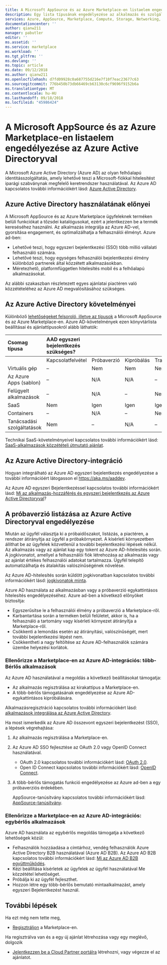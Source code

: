 ```yaml
---
title: A Microsoft AppSource és az Azure Marketplace-en listaelem engedélyezése az Azure Active Directoryval |} Az Azure
description: Egy lista típusának engedélyezése az alkalmazás és szolgáltatás a kiadók az Azure Marketplace és appsource-ban az Azure Active Directory használatával.
services: Azure, AppSource, Marketplace, Compute, Storage, Networking, Blockchain, Security
documentationcenter: ''
author: qianw211
manager: pabutler
editor: ''
ms.assetid: ''
ms.service: marketplace
ms.workload: ''
ms.tgt_pltfrm: ''
ms.devlang: ''
ms.topic: article
ms.date: 09/12/2018
ms.author: qianw211
ms.openlocfilehash: d7fd09928c0a687755d216e7f10f7eac23677c63
ms.sourcegitcommit: 776b450b73db66469cb63130c6cf9696f9152b6a
ms.translationtype: MT
ms.contentlocale: hu-HU
ms.lasthandoff: 09/18/2018
ms.locfileid: "45986424"
---
```

# <a name="enable-a-microsoft-appsource-and-azure-marketplace-listing-by-using-azure-active-directory"></a>A Microsoft AppSource és az Azure Marketplace-en listaelem engedélyezése az Azure Active Directoryval

A Microsoft Azure Active Directory (Azure AD) az olyan felhőalapú identitásszolgáltatás, amely lehetővé teszi a Microsoft-fiókkal hitelesítést iparági szabványnak megfelelő keretrendszer használatával.  Az Azure AD kapcsolatos további információkért lásd: [Azure Active Directory](https://azure.microsoft.com/services/active-directory).

## <a name="benefits-of-using-azure-active-directory"></a>Azure Active Directory használatának előnyei

A Microsoft AppSource és az Azure Marketplace ügyfeleknek terméken belüli funkciókat a tőzsdei katalógusokat, ezért a jelentkezzen be a termék kereséséhez használni.  Az alkalmazás integrálja az Azure AD-vel, gyorsítása engagement, és optimalizálhatja a felhasználói élményt. Azure ad-ben:

- Lehetővé teszi, hogy egyszeri bejelentkezési (SSO) több millió vállalati felhasználó számára.
- Lehetővé teszi, hogy egységes felhasználói bejelentkezési élmény különböző partnerek által közzétett alkalmazásokban.
- Méretezhető, platformfüggetlen hitelesítés mobil és a felhőalapú alkalmazásokat.

Az alábbi szakaszban részletezett egyes ajánlatai piactéren való közzétételéhez az Azure AD megvalósításához szükséges.

## <a name="azure-active-directory-requirements"></a>Az Azure Active Directory követelményei

Különböző [lehetőségeket felsoroló, illetve az típusok](https://docs.microsoft.com/azure/marketplace/determine-your-listing-type) a Microsoft AppSource és az Azure Marketplace-en.  Azure AD-követelmények ezen könyvtárlista beállításai és ajánlattípusokról alább láthatók:

| **Csomag típusa**    | **AAD egyszeri bejelentkezés szükséges?**  |  |   |  |
| :------------------- | :-------------------|:-------------------|:-------------------|:-------------------|
|  | Kapcsolatfelvétel | Próbaverzió | Kipróbálás | Tranzakció |
| Virtuális gép | – | Nem | Nem | Nem |
| Az Azure Apps (sablon)  | – | N/A | N/A | – |
| Felügyelt alkalmazások  | – | N/A | – | Nem |
| SaaS  | Nem | Igen | Igen | Igen |
| Containers  | – | N/A | – | Nem |
| Tanácsadási szolgáltatások  | Nem | – | N/A | – |

Technikai SaaS-követelményeivel kapcsolatos további információkért lásd: [SaaS-alkalmazások közzétételi útmutató ajánlat](https://docs.microsoft.com/azure/marketplace/marketplace-saas-applications-technical-publishing-guide).

## <a name="integration-with-azure-active-directory"></a>Az Azure Active Directory-integráció

Hogyan integrálható az Azure AD egyszeri bejelentkezés engedélyezése a további információért látogasson el https://aka.ms/aaddev.

Az Azure AD egyszeri Bejelentkezéssel kapcsolatos további információkért lásd: [Mi az alkalmazás-hozzáférés és egyszeri bejelentkezés az Azure Active Directoryval](https://docs.microsoft.com/azure/active-directory/manage-apps/what-is-single-sign-on)?

## <a name="enable-a-trial-listing-by-using-azure-active-directory"></a>A próbaverzió listázása az Azure Active Directoryval engedélyezése

Miután az ügyfél választja ki a próbaidőszakot, listázás, a piactéren, a rendszer átirányítja az ügyfél a próbakörnyezet. A kísérleti környezetben állíthat be az ügyfelek közvetlenül a további bejelentkezési lépések nélkül. Az alkalmazás vagy az ajánlat kap egy tokent az Azure AD-hitelesítés során. A jogkivonatot, amellyel a felhasználói fiók létrehozása az alkalmazás vagy az ajánlat értékes felhasználói adatokat tartalmazza. Ügyfél telepítő automatizálhatja és átalakítás valószínűségének növelése.

Az Azure AD-hitelesítés során küldött jogkivonatban kapcsolatos további információkért lásd: [jogkivonatok minta](https://docs.microsoft.com/azure/active-directory/develop/active-directory-token-and-claims#sample-tokens).

Azure AD használata az alkalmazásban vagy a próbaverzió egykattintásos hitelesítés engedélyezéséhez. Azure ad-ben a következő előnyöket biztosítja: 
*   Egyszerűsítse le a felhasználói élmény a próbaverzió a Marketplace-ről.
*   Karbantartása során a terméken belüli felületet, akkor is, ha a felhasználó a tartomány vagy kísérleti környezet átirányítja a Marketplace-ről.
*   Csökkenti a lemondás esetén az átirányítási, valószínűségét, mert további bejelentkezési lépést nem.
*   Csökkentheti a nagy feltöltése az Azure AD-felhasználók számára üzembe helyezési korlátok.

### <a name="verify-your-azure-ad-integration-in-the-marketplace-multitenant-apps"></a>Ellenőrizze a Marketplace-en az Azure AD-integrációs: több-Bérlős alkalmazások
Az Azure AD használatával a megoldás a következő beállításokat támogatja:
*   Az alkalmazás regisztrálása az kirakattípus a Marketplace-en.
*   A több-bérlős támogatásának engedélyezése az Azure AD-egykattintásos kipróbálására.

Alkalmazásregisztráció kapcsolatos további információkért lásd: [alkalmazások integrálása az Azure Active Directory](https://docs.microsoft.com/azure/active-directory/develop/active-directory-integrating-applications).

Ha most ismerkedik az Azure AD összevont egyszeri bejelentkezést (SSO), a lépések végrehajtása:
1.  Az alkalmazás regisztrálása a Marketplace-en. 
2.  Az Azure AD SSO fejlesztése az OAuth 2.0 vagy OpenID Connect használatával.
    *   OAuth 2.0 kapcsolatos további információkért lásd: [OAuth 2.0](https://docs.microsoft.com/azure/active-directory/develop/active-directory-protocols-oauth-code).
    *   Open ID Connect kapcsolatos további információkért lásd: [OpenID Connect](https://docs.microsoft.com/azure/active-directory/develop/active-directory-protocols-openid-connect-code).
3.  A több-bérlős támogatás funkció engedélyezése az Azure ad-ben a egy próbaverziós érdekében.
    
    AppSource-tanúsítvány kapcsolatos további információkért lásd: [AppSource-tanúsítvány](https://docs.microsoft.com/azure/active-directory/develop/active-directory-devhowto-appsource-certified). 

### <a name="verify-your-azure-ad-integration-in-the-marketplace-single-tenant-apps"></a>Ellenőrizze a Marketplace-en az Azure AD-integrációs: egybérlős alkalmazások
Azure AD használata az egybérlős megoldás támogatja a következő lehetőségek közül: 
*   Felhasználók hozzáadása a címtárhoz, vendég felhasználók Azure Active Directory B2B használatával (Azure AD B2B). Az Azure AD B2B kapcsolatos további információkért lásd: [Mi az Azure AD B2B együttműködés](https://docs.microsoft.com/azure/active-directory/active-directory-b2b-what-is-azure-ad-b2b).
*   Kézi beállítása kísérletek az ügyfelek az ügyfél használatával Me közzététel lehetőséget.
*   Próbálja ki az ügyfél fejleszthet.
*   Hozzon létre egy több-bérlős bemutató mintaalkalmazást, amely egyszeri Bejelentkezést használ.

## <a name="next-steps"></a>További lépések

Ha ezt még nem tette meg, 
- [Regisztráljon](https://azuremarketplace.microsoft.com/sell) a Marketplace-en.

Ha regisztrálva van és a egy új ajánlat létrehozása vagy egy meglévő, dolgozik
- [Jelentkezzen be a Cloud Partner portálra](https://cloudpartner.azure.com/) létrehozni, vagy végezze el az ajánlatot.

